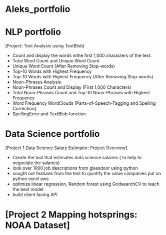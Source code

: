 # Aleks_portfolio

# NLP portfolio
[Project: Text Analysis using TextBlob]
- Count and display the words inthe first 1,000 characters of the text.
- Total Word Count and Unique Word Count
- Unique Word Count (After Removing Stop-words)
- Top-10 Words with Highest Frequency
- Top-10 Words with Highest Frequency (After Removing Stop-words)
- Noun-Phrases Analysis
- Noun-Phrases Count and Display (First 1,000 Characters)
- Total Noun-Phrases Count and Top-10 Noun-Phrases with Highest Frequency
- Word Frequency WordClouds
[Parts-of-Speech-Tagging and Spelling Correction]
- SpellingError and TextBlob function

# Data Science portfolio
[Project 1 Data Science Salary Estimator: Project Overview] 
- Create the tool that estimates data science salaries ( to help to negociate the salaries)
- look over 1000 job descriptions  from glassdoor using python
- sought out features from the text to quintify the value companies put on python excel aws
- optimize linear regression, Random forest using GridsearchCV to reach the best model
- build client facing API


# [Project 2 Mapping hotsprings: NOAA Dataset]

[](https://github.com/aleszcz/Aleks_portfolio/blob/main/Image/Hot%20springs%20Mapping.jpg)
[](https://github.com/aleszcz/Aleks_portfolio/blob/main/Image/Hot%20springs%20Mapping.png)
